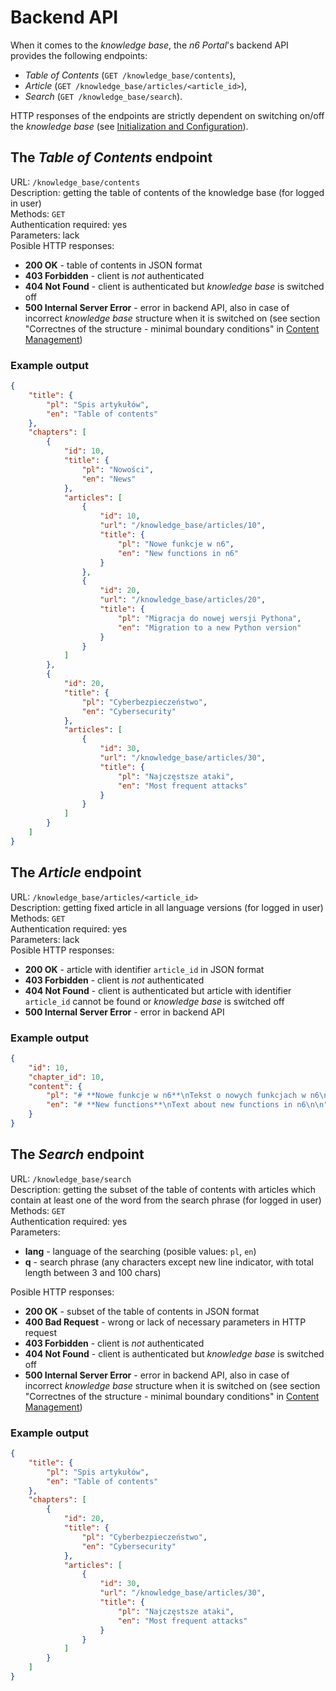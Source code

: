 # Backend API

When it comes to the *knowledge base*, the *n6 Portal*'s backend API provides the following endpoints:
* *Table of Contents* (`GET /knowledge_base/contents`),
* *Article* (`GET /knowledge_base/articles/<article_id>`),
* *Search* (`GET /knowledge_base/search`).

HTTP responses of the endpoints are strictly dependent on switching on/off the *knowledge base* (see [Initialization and   Configuration](config.md)).

## The *Table of Contents* endpoint

URL: `/knowledge_base/contents`  
Description: getting the table of contents of the knowledge base (for logged in user)  
Methods: `GET`  
Authentication required: yes  
Parameters: lack  
Posible HTTP responses:
- **200 OK** - table of contents in JSON format
- **403 Forbidden** - client is *not* authenticated
- **404 Not Found** - client is authenticated but *knowledge base* is switched off
- **500 Internal Server Error** - error in backend API, also in case of incorrect *knowledge base* structure when it is switched on (see section "Correctnes of the structure - minimal boundary conditions" in [Content Management](management.md))

### Example output

```json
{
    "title": {
        "pl": "Spis artykułów",
        "en": "Table of contents" 
    },
    "chapters": [
        {
            "id": 10,
            "title": {
                "pl": "Nowości",
                "en": "News" 
            },
            "articles": [
                {
                    "id": 10,
                    "url": "/knowledge_base/articles/10",
                    "title": {
                        "pl": "Nowe funkcje w n6",
                        "en": "New functions in n6" 
                    }
                },
                {
                    "id": 20,
                    "url": "/knowledge_base/articles/20",
                    "title": {
                        "pl": "Migracja do nowej wersji Pythona",
                        "en": "Migration to a new Python version" 
                    }
                }
            ]
        },
        {
            "id": 20,
            "title": {
                "pl": "Cyberbezpieczeństwo",
                "en": "Cybersecurity" 
            },
            "articles": [
                {
                    "id": 30,
                    "url": "/knowledge_base/articles/30",
                    "title": {
                        "pl": "Najczęstsze ataki",
                        "en": "Most frequent attacks" 
                    }
                }
            ]
        }
    ]
}
```

## The *Article* endpoint

URL: `/knowledge_base/articles/<article_id>`  
Description: getting fixed article in all language versions (for logged in user)  
Methods: `GET`  
Authentication required: yes  
Parameters: lack  
Posible HTTP responses:
- **200 OK** - article with identifier `article_id` in JSON format
- **403 Forbidden** - client is *not* authenticated
- **404 Not Found** - client is authenticated but article with identifier `article_id` cannot be found or *knowledge base* is switched off
- **500 Internal Server Error** - error in backend API

### Example output

```json
{
    "id": 10,
    "chapter_id": 10,
    "content": {
        "pl": "# **Nowe funkcje w n6**\nTekst o nowych funkcjach w n6\n",
        "en": "# **New functions**\nText about new functions in n6\n\n"
    }
}
```

## The *Search* endpoint

URL: `/knowledge_base/search`  
Description: getting the subset of the table of contents with articles which contain at least one of the word from the search phrase (for logged in user)  
Methods: `GET`  
Authentication required: yes  
Parameters:
- **lang** - language of the searching (posible values: `pl`, `en`)
- **q** - search phrase (any characters except new line indicator, with total length between 3 and 100 chars)

Posible HTTP responses:
- **200 OK** - subset of the table of contents in JSON format
- **400 Bad Request** - wrong or lack of necessary parameters in HTTP request
- **403 Forbidden** - client is *not* authenticated
- **404 Not Found** - client is authenticated but *knowledge base* is switched off
- **500 Internal Server Error** - error in backend API, also in case of incorrect *knowledge base* structure when it is switched on (see section "Correctnes of the structure - minimal boundary conditions" in [Content Management](management.md))

### Example output

```json
{
    "title": {
        "pl": "Spis artykułów",
        "en": "Table of contents" 
    },
    "chapters": [
        {
            "id": 20,
            "title": {
                "pl": "Cyberbezpieczeństwo",
                "en": "Cybersecurity" 
            },
            "articles": [
                {
                    "id": 30,
                    "url": "/knowledge_base/articles/30",
                    "title": {
                        "pl": "Najczęstsze ataki",
                        "en": "Most frequent attacks" 
                    }
                }
            ]
        }
    ]
}
```
